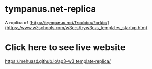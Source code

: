 # tympanus.net-replica
A replica of [https://tympanus.net/Freebies/Forkio/](https://www.w3schools.com/w3css/tryw3css_templates_startup.htm)
# Click here to see live website 
https://mehuasd.github.io/ap3-w3_template-replica/

